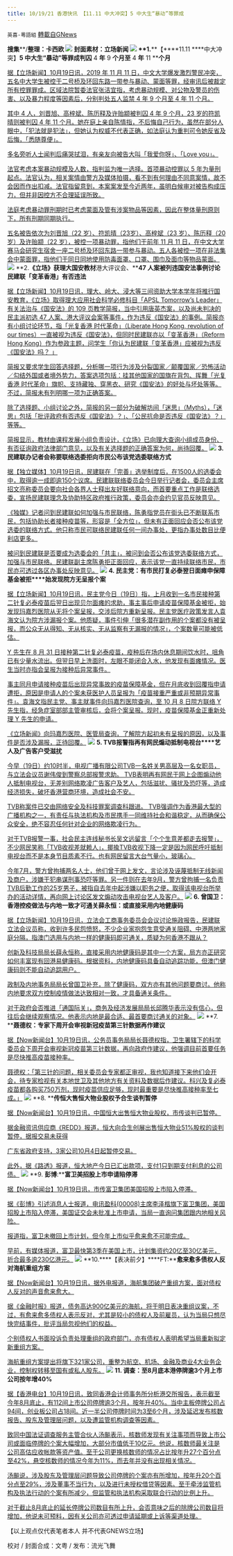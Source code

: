 ```yaml
---
title: 10/19/21 香港快讯 【11.11 中大冲突】5 中大生“暴动”等罪成
---
```

`英喜-粵語組` [轉載自GNews](https://gnews.org/zh-hans/1604300/)

**搜集****/****整理：卡西欧**
![](https://assets.gnews.org/wp-content/uploads/2021/10/1019fenmian.jpg)
封面素材：立场新闻
![](https://assets.gnews.org/wp-content/uploads/2021/10/Screen-Shot-2021-10-19-at-9.02.22-AM.png)
**1.****【****11.11 ****中大冲突】****5 ****中大生****“****暴动****”****等罪成****判囚**** 4 ****年**** 9 ****个月至**** 4 ****年**** 11 ****个月**

[据【立场新闻】10月19日讯，2019 年 11 月 11 日，中文大学爆发激烈警民冲突，五名中大学生被控于二号桥及环回东路一带参与暴动、蒙面等罪，经审讯后被裁定所有控罪罪成。区域法院暂委法官张洁宜指，考虑暴动规模、对公物及警员的伤害、以及暴力程度等因素后，分别判处五人监禁  4 年 9 个月至 4 年 11 个月。](https://www.thestandnews.com/court/1111-中大衝突5-中大生暴動等罪成-判囚-4-年-9-個月至-4-年-11-個月)

[其中 4 人，刘晋旭、高梓斌、陈历释及许贻颛被判囚 4 年 9 个月，23 岁的符凯晴则被判囚 4 年 11 个月。她在庭上亲自陈情指，不后悔自己行为，虽然在部分人眼中，「犯法就是犯法」，但她认为权威不代表正确，如法庭认为重判可令她反省及后悔，「悉随尊便」。](https://www.thestandnews.com/court/1111-中大衝突5-中大生暴動等罪成-判囚-4-年-9-個月至-4-年-11-個月)

[多名旁听人士闻判后痛哭拭泪，有亲友向被告大叫「我爱你呀」、「Love you」。](https://www.thestandnews.com/court/1111-中大衝突5-中大生暴動等罪成-判囚-4-年-9-個月至-4-年-11-個月)

[法官考虑本案暴动规模及人数，指判监为唯一选择。首项暴动控罪以 5 年为量刑起点。法官认为，相关案情由警方及媒体拍摄，看不到有何理由不同意案情，故不会因而作出扣减。法官指留意到，本案案发至今近两年，虽明白候审对被告构成压力，但并非因控方不合理延误所致。](https://www.thestandnews.com/court/1111-中大衝突5-中大生暴動等罪成-判囚-4-年-9-個月至-4-年-11-個月)

[法庭考虑暴动罪刑期时已考虑蒙面及管有涉案物品等因素，因此在整体量刑原则下，所有刑期同期执行。](https://www.thestandnews.com/court/1111-中大衝突5-中大生暴動等罪成-判囚-4-年-9-個月至-4-年-11-個月)

[五名被告依次为刘晋旭（22 岁）、符凯晴（23岁）、高梓斌（23 岁）、陈历释（20岁）及许贻颛（22 岁），被控一项暴动罪，指他们于前年 11 月 11 日，在中文大学赛马会研究生宿舍一座二号桥及环回东路一带参与暴动。五人各被控一项在非法集会中蒙面罪，指他们于同日同地使用防毒面罩、口罩、围巾及面巾等物品蒙面。](https://www.thestandnews.com/court/1111-中大衝突5-中大生暴動等罪成-判囚-4-年-9-個月至-4-年-11-個月)
![](https://assets.gnews.org/wp-content/uploads/2021/10/Screen-Shot-2021-10-19-at-9.02.31-AM.png)
**2.****《立场》获理大国安教材****港大评议会、****47 ****人案被列违国安法事例****讨论民建联「变革香港」有否违法**

[据【立场新闻】10月19日讯，理大、岭大、浸大等三间资助大学本学年将推行国安教育，《立场》取得理大应用社会科学必修科目「APSL Tomorrow’s Leader」有关法治与《国安法》的 109 页教学简报，当中引用唐英杰案，以及尚未判决的民主派初选 47 人案、港大评议会案等事件，作为违反《国安法》的事例。简报亦有小组讨论环节，指「光复香港 时代革命」（Liberate Hong Kong, revolution of our times）一直被视为违反《国安法》，但同时民建联亦以「变革香港」（Reform Hong Kong）作为参政主题，问学生「你认为民建联「变革香港」应被视为违反《国安法》吗？ 」](https://www.thestandnews.com/politics/立場獲理大國安教材-港大評議會47-人案被列違國安法事例-討論民建聯變革香港有否違法)

[简报又要求学生回答选择题，分析哪一项行为涉及分裂国家／颠覆国家／恐怖活动／勾结外国或者境外势力，答案选项包括：挂其他国家的国旗在背包、挥舞「光复香港 时代革命」旗帜、支持藏独、穿黑衣、研究《国安法》的好处与坏处等等。不过，简报未有列明哪一项为正确答案。](https://www.thestandnews.com/politics/立場獲理大國安教材-港大評議會47-人案被列違國安法事例-討論民建聯變革香港有否違法)

[除了选择题、小组讨论之外，简报的另一部分为破解坊间「迷思」（Myths），「迷思」包括「批评政府有否违反《国安法》？」、「公民抗命是否违反《国安法》？」等等。](https://www.thestandnews.com/politics/立場獲理大國安教材-港大評議會47-人案被列違國安法事例-討論民建聯變革香港有否違法)

[简报显示，教材由课程发展小组负责设计，《立场》已向理大查询小组成员身份、有否征询政府法律部门意见，以及有关选择题的正确答案为何，尚待回覆。](https://www.thestandnews.com/politics/立場獲理大國安教材-港大評議會47-人案被列違國安法事例-討論民建聯變革香港有否違法)
![](https://assets.gnews.org/wp-content/uploads/2021/10/Screen-Shot-2021-10-19-at-9.02.43-AM.png)
**3. ****民建联办记者会称要联络选委****拒向市民公布该党选委联络方式**

[据【独立媒体】10月19日讯，民建联在「完善」选举制度后，在1500人的选委会中，取得逾一成即逾150个议席。民建联联络委员会今日举行记者会，委员会主席招文亮称委员会要向社会各界人士释出友好联络意向，而首要重点工作是联络选委，宣扬民建联理念及协助特区政府推行政策，委员会亦会约见官员反映意见。](https://www.inmediahk.net/node/政經/民建聯辦記者會稱要聯絡選委-拒向市民公布該黨選委聯絡方式)

[《独媒》记者问到民建联如何加强与市民联络，陈勇指党员在街头已不断联系市民，包括协助长者接种疫苗等，形容是「全方位」，但未有正面回应会否公布该党选委的联络方式。他只称市民可联络民建联任何一间办事处，更指办事处数目比便利店更多。](https://www.inmediahk.net/node/政經/民建聯辦記者會稱要聯絡選委-拒向市民公布該黨選委聯絡方式)

[被问到民建联是否要成为选委会的「共主」，被问到会否公布该党选委联络方式，加强与市民联络。民建联副主席陈勇拒正面回应，表示该党一直持续联络市民，市民亦可透过各区办事处反映意见。](https://www.inmediahk.net/node/政經/民建聯辦記者會稱要聯絡選委-拒向市民公布該黨選委聯絡方式)
![](https://assets.gnews.org/wp-content/uploads/2021/10/Screen-Shot-2021-10-19-at-9.02.52-AM.png)
**4. ****民主党：有市民打复必泰翌日面瘫****申保障基金被拒****始发现院方无呈报个案**

[据【立场新闻】10月19日讯，民主党今日（19日）指，上月收到一名市民接种第二针复必泰疫苗后翌日出现贝尔面瘫的求助，事主事后申请疫苗保障基金被拒，始发现玛嘉烈医院从无将个案呈报，交涉后院方重新呈报。民主党医疗政策发言人袁海文认为院方涉漏报个案。他质疑，事件引伸「很多潜在副作用的个案都没有被呈报，而公众无从得知、无从核实、无从监察有无漏报的情况」，个案数量可能被低估。](https://www.thestandnews.com/politics/民主黨有市民打復必泰翌日面癱-申保障基金被拒-始發現院方無呈報個案)

[Y 先生在 8 月 31 日接种第二针复必泰疫苗，疫种后在场内休息期间饮水时，咀角已有少量水流出。但翌日早上洗面时，左眼不能闭合入水，他发现有面瘫情况。医生当时亦指会呈报为接种后异常事件。](https://www.thestandnews.com/politics/民主黨有市民打復必泰翌日面癱-申保障基金被拒-始發現院方無呈報個案)

[事主同月申请接种疫苗后出现异常事故的疫苗保障基金，但在月底收到回覆指申请遭拒，原因是申请人的个案未获医护人员呈报为「疫苗接重严重或非预期异常事件」。袁海文指民主党、事主就事件向玛嘉烈医院查询，至 10 月 8 日院方联络 Y 先生指，经急症室部部主管审核后，会将个案呈报。现时，疫苗保障基金正重新处理 Y 先生的申请。](https://www.thestandnews.com/politics/民主黨有市民打復必泰翌日面癱-申保障基金被拒-始發現院方無呈報個案)

[《立场新闻》向玛嘉烈医院、医管局查询，了解院方起初未有呈报的原因，以及事件是否涉及漏报，正待回覆。](https://www.thestandnews.com/politics/民主黨有市民打復必泰翌日面癱-申保障基金被拒-始發現院方無呈報個案)
![](https://assets.gnews.org/wp-content/uploads/2021/10/Screen-Shot-2021-10-19-at-9.03.03-AM.png)
**5. TVB****报警****指再有网民煽动抵制电视台****艺人及广告客户受滋扰**

[今早（19日）约10时半，电视广播有限公司TVB一名姓关男高层及一名女职员，与立法会议员谢伟俊到警察总部报警求助。 TVB表明再有网民于网上企图煽动他人抵制电视台，无差别网络欺凌广告客户及艺人，包括滋扰、骚扰及恐吓等，造成经济损失，破坏香港营商环境，造成社会不安。](https://hk.epochtimes.com/news/2021-10-19/54070820)

[TVB称案件已交由网络安全及科技罪案调查科跟进。 TVB强调作为香港最大型的广播机构之一，有责任与执法机构及市民携手一同维持社会和谐稳定，从而确保公众安全，绝不容忍任何针对企业的网络欺凌行为。](https://hk.epochtimes.com/news/2021-10-19/54070820)

[对于TVB报警一事，社会民主连线秘书长吴文远留言「个个生意差都走去报警」，不少网民笑称「TVB收视差就赖人」，揶揄TVB收视下降一定是因为网民呼吁抵制电视台而不是本身节目质素不行。也有网民留言大台气量小，玻璃心。](https://hk.epochtimes.com/news/2021-10-19/54070820)

[今年7月，警方曾拘捕两名人士，他们曾于网上发文，言论涉及诬蔑抵制无线新闻及商户，涉嫌干犯串谋刑事恐吓等罪。另一件则在去年9月，警方曾拘捕一名负责TVB后勤工作的25岁男子，被指自去年中起涉嫌以职务之便，取得该电视台所举办的活动详情，再向网上讨论区发文煽动攻击电视台艺人及客户。](https://hk.epochtimes.com/news/2021-10-19/54070820)
![](https://assets.gnews.org/wp-content/uploads/2021/10/Screen-Shot-2021-10-19-at-9.03.12-AM.png)
**6. ****曾国卫：香港控疫做法与内地一致才可通关****薛永恒：或直接采用内地健康码**

[据【立场新闻】10月19日讯，立法会工商事务委员会会议讨论施政报告，民建联立法会议员称，收到许多民怨愤怒，不少企业家抱怨生意受通关阻碍、中港两地家庭分隔，指澳门选用与内地一样的健康码即可通关，质疑为何香港不跟从？](https://www.thestandnews.com/society/a_曾國衞稱要與內地防疫措施相對一致才可通關-邱騰華指內地是首要通關對象)

[创新及科技局局长薛永恒称，直接采用内地健康码是其中一个方案，局方亦正研究如何丰富现有回港易健康码。根据资料，内地健康码具备自动追踪功能，但澳门健康码则不能自动追踪用户。](https://www.thestandnews.com/society/a_曾國衞稱要與內地防疫措施相對一致才可通關-邱騰華指內地是首要通關對象)

[政制及内地事务局局长曾国卫补充，除了健康码，双方亦有其他问题要商讨。他称内地要求双方控制疫情做法达致相对一致，才具备通关条件。](https://www.thestandnews.com/society/a_曾國衞稱要與內地防疫措施相對一致才可通關-邱騰華指內地是首要通關對象)

[对于政府会否推进「通国际关」，商务及经济发展局局长邱腾华表示没有信心，但往后会继续观察情况。他表示内地是最合适、最首要商讨通关的对象。](https://www.thestandnews.com/society/a_曾國衞稱要與內地防疫措施相對一致才可通關-邱騰華指內地是首要通關對象)
![](https://assets.gnews.org/wp-content/uploads/2021/10/Screen-Shot-2021-10-19-at-9.03.22-AM.png)
**7. ****聂德权：专家下周开会审视新冠疫苗第三针数据再作建议**

[据【Now新闻台】10月19日讯，公务员事务局局长聂德权指，卫生署辖下的科学委员会下周开会审视新冠疫苗第三针数据，再向政府作建议，他强调目前首要任务是尽快推高疫苗接种率。](https://news.now.com/home/local/player?newsId=453680)

[聂德权：「第三针的问题，相关委员会专家都正审视，我也知道接下来他们会开会，待专家检视有关本地世卫及其他地方有关资料及数据后作建议。科兴及复必泰疫苗都各购买750万剂，现时疫苗供应足够，现时最重要是尽快推高接种率至七成。」](https://news.now.com/home/local/player?newsId=453680)
![](https://assets.gnews.org/wp-content/uploads/2021/10/Screen-Shot-2021-10-19-at-9.03.32-AM.png)
**8. ****传恒大售恒大物业股权予合生谈判暂停**

[据【Now新闻台】10月19日讯，中国恒大出售恒大物业股权，市传谈判已暂停。](https://news.now.com/home/finance/player?newsId=453718)

[据金融资讯供应商《REDD》报道，恒大向合生创展出售恒大物业51%股权的谈判暂停，据报交易未获得](https://news.now.com/home/finance/player?newsId=453718)

[广东省政府支持，3家公司10月4日起暂停交易。](https://news.now.com/home/finance/player?newsId=453718)

[此外，据《路透》报道，恒大地产今日已汇出款项，支付1只到期支付利息的公司债。](https://news.now.com/home/finance/player?newsId=453718)
![](https://assets.gnews.org/wp-content/uploads/2021/10/Screen-Shot-2021-10-19-at-9.03.43-AM.png)
**9. ****彭博****:****富卫美招股上市申请陷停滞**

[据【Now新闻台】10月19日讯，市传富卫集团美国招股上市陷入停滞。](https://news.now.com/home/finance/player?newsId=453706)

[据《彭博》引述消息人士报道，电讯盈科(00008)主席李泽楷旗下富卫集团，美国招股上市陷入停滞，美国证交会未批准上市申请，当局一直询问集团跟内地相关风险。](https://news.now.com/home/finance/player?newsId=453706)

[报道指，富卫未撤回上市计划，但今年上市似乎愈来愈不可能完成。](https://news.now.com/home/finance/player?newsId=453706)

[早前，有媒体报道，富卫最快第3季在美国上市，计划集资约20亿至30亿美元，折合最多逾230亿港元。](https://news.now.com/home/finance/player?newsId=453706)
![](https://assets.gnews.org/wp-content/uploads/2021/10/Screen-Shot-2021-10-19-at-9.03.54-AM.png)
**10.****【表决前夕】****FT:****愈来愈多债权人反对海航重组方案**

[据【Now新闻台】10月19日讯，据外电报道，海航集团破产重组方案，面对债权人反对的声音愈来愈大。](https://news.now.com/home/finance/player?newsId=453719)

[据《金融时报》报道，债务高达900亿美元的海航，将于明日表决重组议案，不过，有愈来愈多债权人表示反对，尤其是较小的债权人及前雇员，认为当局只想尽快完结事件，批评当局忽视他们的权益。](https://news.now.com/home/finance/player?newsId=453719)

[个别债权人书面投诉负责处理重组的政府部门，亦有债权人表明希望当局重新拟定新重组方案。](https://news.now.com/home/finance/player?newsId=453719)

[海航重组方案提出将旗下321家公司，重整为航空、机场、金融及商业4大业务企业，控制权转移至国有或私人股东。](https://news.now.com/home/finance/player?newsId=453719)
![](https://assets.gnews.org/wp-content/uploads/2021/10/Screen-Shot-2021-10-19-at-9.04.06-AM.png)
**11. ****调查：至****8****月底本港停牌逾****3****个月上市公司按年增****40%**

[据【香港电台】10月19日讯，致同香港会计师事务所分析港交所报告，表示截至今年8月底止，有112间上市公司停牌逾3个月，按年升40%。当中主板停牌公司占94间，创业板公司占18间。近一半公司停牌时间为3至6个月，涉及延迟发布核数报告、股东及管理层问题，以及遭监管机构调查等因素。](https://news.rthk.hk/rthk/ch/component/k2/1615890-20211019.htm)

[致同中国法证调查服务主管合伙人汤飈表示，核数师发现有关注事项而导致上市公司或面临停牌的个案大幅增加，大部分市值低于10亿元。他说，核数师最关注是公司高估应收帐款等资产值。至于公司更换核数师的情况占比按年升27个百分点至42%，悬空核数师的情况今年为11%，而去年并没有出现相关情况。](https://news.rthk.hk/rthk/ch/component/k2/1615890-20211019.htm)

[汤飈说，涉及股东及管理层问题导致公司停牌的个案亦有所增加，按年升20个百分点至29%，涉及董事不当行为，以及进行未授权借贷等因素。至于牵涉监管机构及执法行动的个案有所减少，但监管和执法机构采取联合行动的比例上升。](https://news.rthk.hk/rthk/ch/component/k2/1615890-20211019.htm)

[对于截止8月底止的延长停牌公司数目有所上升，会否意味之后的除牌公司数目将增加，他说未可预料，因有关公司亦可透过申请延期或上诉等渠道处理。](https://news.rthk.hk/rthk/ch/component/k2/1615890-20211019.htm)

【以上观点仅代表笔者本人 并不代表GNEWS立场】

校对 / 封面合成：文粤 / 发布：流光飞舞
